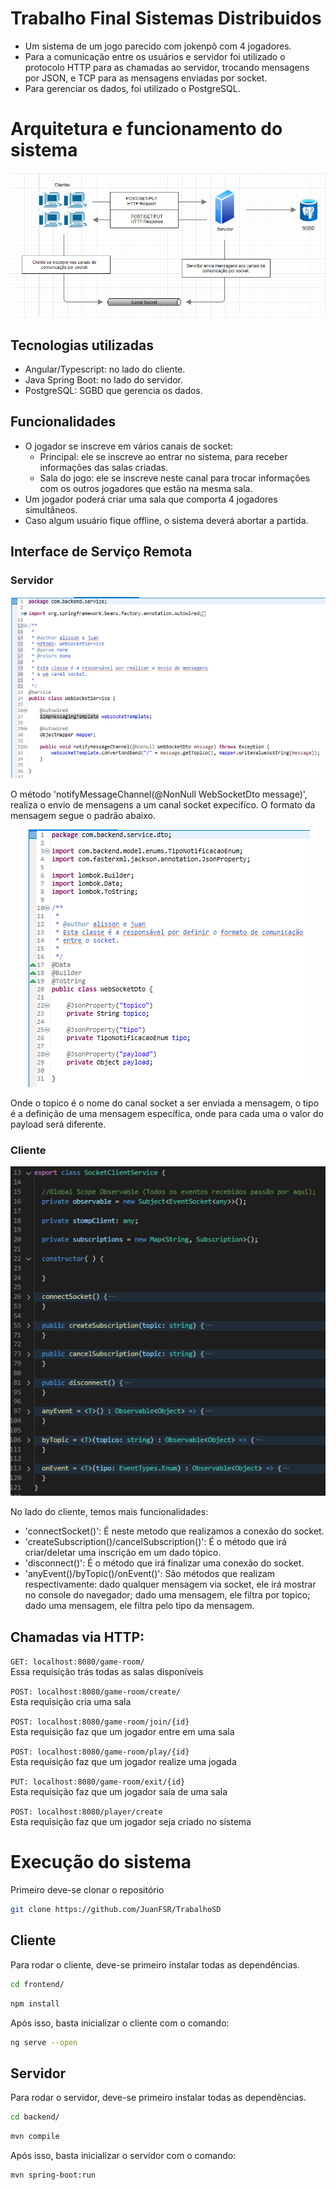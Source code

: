 # Trabalho Final Sistemas Distribuidos
- Um sistema de um jogo parecido com jokenpô com 4 jogadores.
- Para a comunicação entre os usuários e servidor foi utilizado o protocolo HTTP para as chamadas ao servidor, trocando mensagens por JSON, e TCP para as mensagens enviadas por socket.
- Para gerenciar os dados, foi utilizado o PostgreSQL.

# Arquitetura e funcionamento do sistema
<p align="center">
    <img src="docs/arquitetura.png" />
</p>


## Tecnologias utilizadas
- Angular/Typescript: no lado do cliente.
- Java Spring Boot: no lado do servidor.
- PostgreSQL: SGBD que gerencia os dados.

## Funcionalidades 
- O jogador se inscreve em vários canais de socket:
  - Principal: ele se inscreve ao entrar no sistema, para receber informações das salas criadas.
  - Sala do jogo: ele se inscreve neste canal para trocar informações com os outros jogadores que estão na mesma sala.
- Um jogador poderá criar uma sala que comporta 4 jogadores simultâneos.
- Caso algum usuário fique offline, o sistema deverá abortar a partida.

## Interface de Serviço Remota

### Servidor
<p align="center">
    <img src="docs/interfaceDeServicoRemota_Servidor.png" />
</p>
O método 'notifyMessageChannel(@NonNull WebSocketDto message)', realiza o envio de mensagens a um canal socket expecífico.
O formato da mensagem segue o padrão abaixo.
<p align="center">
    <img src="docs/formatoMensagensSocket_Servidor.png" />
</p>
Onde o topico é o nome do canal socket a ser enviada a mensagem, o tipo é a definição de uma mensagem específica, onde para cada uma o valor do payload será diferente.

### Cliente
<p align="center">
    <img src="docs/interfaceDeServicoRemota_Cliente.png" />
</p>
No lado do cliente, temos mais funcionalidades: 

- 'connectSocket()': É neste metodo que realizamos a conexão do socket.
- 'createSubscription()/cancelSubscription()': É o método que irá criar/deletar uma inscrição em um dado tópico.
- 'disconnect()': É o método que irá finalizar uma conexão do socket.
- 'anyEvent()/byTopic()/onEvent()': São métodos que realizam respectivamente: dado qualquer mensagem via socket, ele irá mostrar no console do navegador; dado uma mensagem, ele filtra por topico; dado uma mensagem, ele filtra pelo tipo da mensagem.   

## Chamadas via HTTP:
`GET: localhost:8080/game-room/` </br>
Essa requisição trás todas as salas disponíveis

`POST: localhost:8080/game-room/create/` </br>
Esta requisição cria uma sala

`POST: localhost:8080/game-room/join/{id}` </br>
Esta requisição faz que um jogador entre em uma sala

`POST: localhost:8080/game-room/play/{id}` </br>
Esta requisição faz que um jogador realize uma jogada

`PUT: localhost:8080/game-room/exit/{id}` </br>
Esta requisição faz que um jogador saia de uma sala

`POST: localhost:8080/player/create` </br>
Esta requisição faz que um jogador seja criado no sistema

# Execução do sistema

Primeiro deve-se clonar o repositório

```bash
git clone https://github.com/JuanFSR/TrabalhoSD
```

## Cliente

Para rodar o cliente, deve-se primeiro instalar todas as dependências.
```bash
cd frontend/
```
```bash
npm install
```

Após isso, basta inicializar o cliente com o comando:
```bash
ng serve --open
```

## Servidor

Para rodar o servidor, deve-se primeiro instalar todas as dependências.
```bash
cd backend/
```
```bash
mvn compile
```
Após isso, basta inicializar o servidor com o comando:
```bash
mvn spring-boot:run
```

